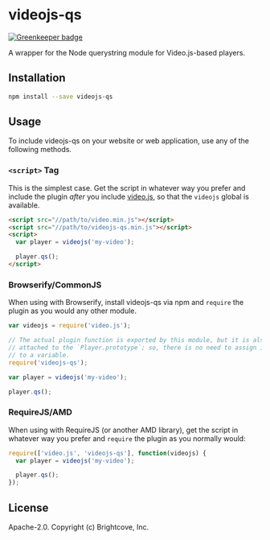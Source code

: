 # videojs-qs

[![Greenkeeper badge](https://badges.greenkeeper.io/videojs/videojs-qs.svg)](https://greenkeeper.io/)

A wrapper for the Node querystring module for Video.js-based players.

## Installation

```sh
npm install --save videojs-qs
```

## Usage

To include videojs-qs on your website or web application, use any of the following methods.

### `<script>` Tag

This is the simplest case. Get the script in whatever way you prefer and include the plugin _after_ you include [video.js][videojs], so that the `videojs` global is available.

```html
<script src="//path/to/video.min.js"></script>
<script src="//path/to/videojs-qs.min.js"></script>
<script>
  var player = videojs('my-video');

  player.qs();
</script>
```

### Browserify/CommonJS

When using with Browserify, install videojs-qs via npm and `require` the plugin as you would any other module.

```js
var videojs = require('video.js');

// The actual plugin function is exported by this module, but it is also
// attached to the `Player.prototype`; so, there is no need to assign it
// to a variable.
require('videojs-qs');

var player = videojs('my-video');

player.qs();
```

### RequireJS/AMD

When using with RequireJS (or another AMD library), get the script in whatever way you prefer and `require` the plugin as you normally would:

```js
require(['video.js', 'videojs-qs'], function(videojs) {
  var player = videojs('my-video');

  player.qs();
});
```

## License

Apache-2.0. Copyright (c) Brightcove, Inc.


[videojs]: http://videojs.com/
